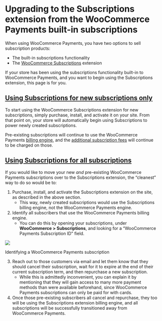 # Upgrading to the Subscriptions extension from the WooCommerce Payments built-in subscriptions

When using WooCommerce Payments, you have two options to sell subscription products:

*   The built-in subscriptions functionality
*   The [WooCommerce Subscriptions](https://woocommerce.com/products/woocommerce-subscriptions/) extension

If your store has been using the subscriptions functionality built-in to WooCommerce Payments, and you want to begin using the Subscriptions extension, this page is for you.

## [Using Subscriptions for new subscriptions only](#new-subscriptions)

To start using the WooCommerce Subscriptions extension for new subscriptions, simply purchase, install, and activate it on your site. From that point on, your store will automatically begin using Subscriptions to power newly created subscriptions.

Pre-existing subscriptions will continue to use the WooCommerce Payments [billing engine](https://woocommerce.com/document/payments/subscriptions/comparison/#billing-engine), and the [additional subscription fees](https://woocommerce.com/document/payments/faq/fees/) will continue to be charged on those.

## [Using Subscriptions for all subscriptions](#all-subscriptions)

If you would like to move your new _and_ pre-existing WooCommerce Payments subscriptions over to the Subscriptions extension, the “cleanest” way to do so would be to:

1.  Purchase, install, and activate the Subscriptions extension on the site, as described in the above section.
    *   This way, newly created subscriptions would use the Subscriptions billing engine, not the WooCommerce Payments engine.
2.  Identify all subscribers that use the WooCommerce Payments billing engine.
    *   You can do this by opening your subscriptions, under **WooCommerce > Subscriptions**, and looking for a “WooCommerce Payments Subscription ID” field.

![](https://woocommerce.com/wp-content/uploads/2022/11/Screenshot-taken-on-2022-11-01-at-15.41.17-UTC@2x.png)

Identifying a WooCommerce Payments subscription

3.  Reach out to those customers via email and let them know that they should cancel their subscription, wait for it to expire at the end of their current subscription term, and then repurchase a new subscription.
    *   While this is admittedly inconvenient, you can explain it by mentioning that they will gain access to many more payment methods than were available beforehand, since WooCommerce Payments subscriptions can only be paid for with cards.
4.  Once those pre-existing subscribers all cancel and repurchase, they too will be using the Subscriptions extension billing engine, and all subscriptions will be successfully transitioned away from WooCommerce Payments.